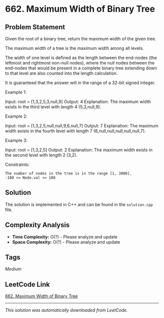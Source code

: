 # 662. Maximum Width of Binary Tree

## Problem Statement

Given the root of a binary tree, return the maximum width of the given tree.

The maximum width of a tree is the maximum width among all levels.

The width of one level is defined as the length between the end-nodes (the leftmost and rightmost non-null nodes), where the null nodes between the end-nodes that would be present in a complete binary tree extending down to that level are also counted into the length calculation.

It is guaranteed that the answer will in the range of a 32-bit signed integer.

Example 1:

Input: root = [1,3,2,5,3,null,9]
Output: 4
Explanation: The maximum width exists in the third level with length 4 (5,3,null,9).

Example 2:

Input: root = [1,3,2,5,null,null,9,6,null,7]
Output: 7
Explanation: The maximum width exists in the fourth level with length 7 (6,null,null,null,null,null,7).

Example 3:

Input: root = [1,3,2,5]
Output: 2
Explanation: The maximum width exists in the second level with length 2 (3,2).

Constraints:

	The number of nodes in the tree is in the range [1, 3000].
	-100 <= Node.val <= 100

## Solution

The solution is implemented in C++ and can be found in the `solution.cpp` file.

## Complexity Analysis

- **Time Complexity:** O(?) - Please analyze and update
- **Space Complexity:** O(?) - Please analyze and update

## Tags

*Medium*

## LeetCode Link

[662. Maximum Width of Binary Tree](https://leetcode.com/problems/maximum-width-of-binary-tree/)

---

*This solution was automatically downloaded from LeetCode.*
